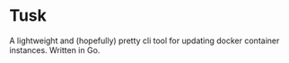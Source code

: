 # Tusk

A lightweight and (hopefully) pretty cli tool for updating docker container instances. Written in Go.